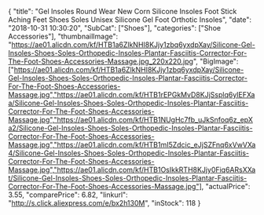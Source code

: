 {
	"title": "Gel Insoles  Round Wear New Corn Silicone Insoles Foot Stick Aching Feet Shoes Soles Unisex Silicone Gel Foot Orthotic Insoles",
	"date": "2018-10-31 10:30:20",
	"SubCat": ["Shoes"],
	"categories": ["Shoe Accessories"],
	"thumbnailImage": "https://ae01.alicdn.com/kf/HTB1a6ZlkNHI8KJjy1zbq6yxdpXay/Silicone-Gel-Insoles-Shoes-Soles-Orthopedic-Insoles-Plantar-Fasciitis-Corrector-For-The-Foot-Shoes-Accessories-Massage.jpg_220x220.jpg",
	"BigImage": ["https://ae01.alicdn.com/kf/HTB1a6ZlkNHI8KJjy1zbq6yxdpXay/Silicone-Gel-Insoles-Shoes-Soles-Orthopedic-Insoles-Plantar-Fasciitis-Corrector-For-The-Foot-Shoes-Accessories-Massage.jpg","https://ae01.alicdn.com/kf/HTB1rEPGkMvD8KJjSsplq6yIEFXaa/Silicone-Gel-Insoles-Shoes-Soles-Orthopedic-Insoles-Plantar-Fasciitis-Corrector-For-The-Foot-Shoes-Accessories-Massage.jpg","https://ae01.alicdn.com/kf/HTB1NUgHc7fb_uJkSnfoq6z_epXa2/Silicone-Gel-Insoles-Shoes-Soles-Orthopedic-Insoles-Plantar-Fasciitis-Corrector-For-The-Foot-Shoes-Accessories-Massage.jpg","https://ae01.alicdn.com/kf/HTB1mI5Zdcic_eJjSZFnq6xVwVXa4/Silicone-Gel-Insoles-Shoes-Soles-Orthopedic-Insoles-Plantar-Fasciitis-Corrector-For-The-Foot-Shoes-Accessories-Massage.jpg","https://ae01.alicdn.com/kf/HTB1OsIkkRTH8KJjy0Fiq6ARsXXat/Silicone-Gel-Insoles-Shoes-Soles-Orthopedic-Insoles-Plantar-Fasciitis-Corrector-For-The-Foot-Shoes-Accessories-Massage.jpg"],
	"actualPrice": 3.55,
	"comparePrice": 6.82,
	"linkurl": "http://s.click.aliexpress.com/e/bx2h130M",
	"inStock": 118
}
